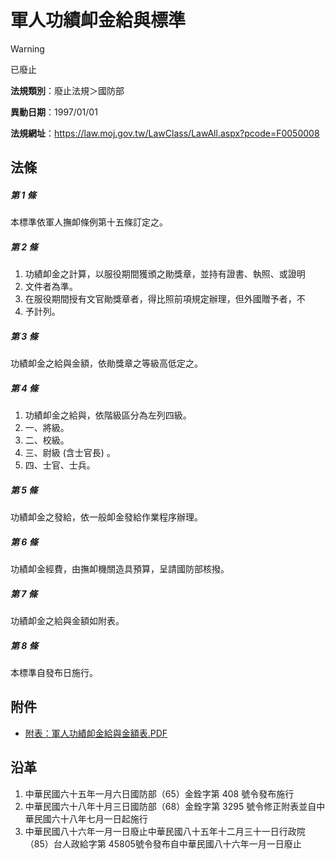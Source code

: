 # 軍人功績卹金給與標準
> [!WARNING]
> 已廢止

**法規類別**：廢止法規＞國防部

**異動日期**：1997/01/01  

**法規網址**：https://law.moj.gov.tw/LawClass/LawAll.aspx?pcode=F0050008



## 法條
##### 第 1 條
本標準依軍人撫卹條例第十五條訂定之。

##### 第 2 條
1. 功績卹金之計算，以服役期間獲頒之勛獎章，並持有證書、執照、或證明
1. 文件者為準。
1. 在服役期間授有文官勛獎章者，得比照前項規定辦理，但外國贈予者，不
1. 予計列。

##### 第 3 條
功績卹金之給與金額，依勛獎章之等級高低定之。

##### 第 4 條
1. 功績卹金之給與，依階級區分為左列四級。
1. 一、將級。
1. 二、校級。
1. 三、尉級 (含士官長) 。
1. 四、士官、士兵。

##### 第 5 條
功績卹金之發給，依一般卹金發給作業程序辦理。

##### 第 6 條
功績卹金經費，由撫卹機關造具預算，呈請國防部核撥。

##### 第 7 條
功績卹金之給與金額如附表。

##### 第 8 條
本標準自發布日施行。
## 附件
* [附表：軍人功績卹金給與金額表.PDF](https://law.moj.gov.tw/LawClass/LawGetFile.ashx?FileId=0000128320)
## 沿革
1. 中華民國六十五年一月六日國防部（65）金銓字第 408  號令發布施行
1. 中華民國六十八年十月三日國防部（68）金銓字第 3295 號令修正附表並自中華民國六十八年七月一日起施行
1. 中華民國八十六年一月一日廢止中華民國八十五年十二月三十一日行政院（85）台人政給字第 45805號令發布自中華民國八十六年一月一日廢止
